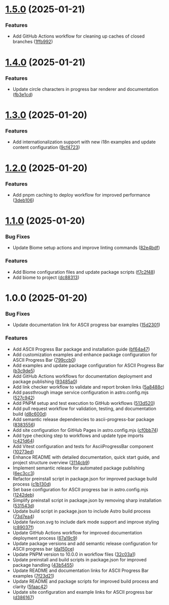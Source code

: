 # [1.5.0](https://github.com/yacosta738/ascii-progress-bar/compare/v1.4.0...v1.5.0) (2025-01-21)


### Features

* Add GitHub Actions workflow for cleaning up caches of closed branches ([1ffb992](https://github.com/yacosta738/ascii-progress-bar/commit/1ffb992deffb563891b35534da6b949f9e011cc6))

# [1.4.0](https://github.com/yacosta738/ascii-progress-bar/compare/v1.3.0...v1.4.0) (2025-01-21)


### Features

* Update circle characters in progress bar renderer and documentation ([fb3e1cd](https://github.com/yacosta738/ascii-progress-bar/commit/fb3e1cdd28e6f5b245c0ebbdaa483aa595f11d55))

# [1.3.0](https://github.com/yacosta738/ascii-progress-bar/compare/v1.2.0...v1.3.0) (2025-01-20)


### Features

* Add internationalization support with new i18n examples and update content configuration ([9cf4723](https://github.com/yacosta738/ascii-progress-bar/commit/9cf4723982828ede700d6226099dffcf1facdfc4))

# [1.2.0](https://github.com/yacosta738/ascii-progress-bar/compare/v1.1.0...v1.2.0) (2025-01-20)


### Features

* Add pnpm caching to deploy workflow for improved performance ([3deb106](https://github.com/yacosta738/ascii-progress-bar/commit/3deb106bb55eea809f3765e690eef1e4ef4812d6))

# [1.1.0](https://github.com/yacosta738/ascii-progress-bar/compare/v1.0.0...v1.1.0) (2025-01-20)


### Bug Fixes

* Update Biome setup actions and improve linting commands ([82e4bdf](https://github.com/yacosta738/ascii-progress-bar/commit/82e4bdf6eeef2989f6d5e042021cd4ec388a6f62))


### Features

* Add Biome configuration files and update package scripts ([f7c2f48](https://github.com/yacosta738/ascii-progress-bar/commit/f7c2f48afecf1e8e7eb5b37e7086d8e346e24e11))
* Add biome to project ([dc88313](https://github.com/yacosta738/ascii-progress-bar/commit/dc8831379ad4c1431bfde6978b7b9a2fdd324289))

# 1.0.0 (2025-01-20)


### Bug Fixes

* Update documentation link for ASCII progress bar examples ([15d2301](https://github.com/yacosta738/ascii-progress-bar/commit/15d230190c1e26269e9a5774e9c48a780e595270))


### Features

* Add ASCII Progress Bar package and installation guide ([bf64a47](https://github.com/yacosta738/ascii-progress-bar/commit/bf64a4786ae5c424580e3b54960d9f4e98aafa07))
* Add customization examples and enhance package configuration for ASCII Progress Bar ([799ccb0](https://github.com/yacosta738/ascii-progress-bar/commit/799ccb0bc7b37d7a40ff48f569759a07b670dca6))
* Add examples and update package configuration for ASCII Progress Bar ([b3c9de5](https://github.com/yacosta738/ascii-progress-bar/commit/b3c9de582baef65af715f67f5addb37f8d5c93a3))
* Add GitHub Actions workflows for documentation deployment and package publishing ([93485a0](https://github.com/yacosta738/ascii-progress-bar/commit/93485a0d04ead826b84f443a4b41d0cc89e9472d))
* Add link checker workflow to validate and report broken links ([5a8488c](https://github.com/yacosta738/ascii-progress-bar/commit/5a8488c1c5d664d53e9e0665bfe08ce244893761))
* Add passthrough image service configuration in astro.config.mjs ([527c942](https://github.com/yacosta738/ascii-progress-bar/commit/527c942280843eda5e502e72a63828b0e36e82bb))
* Add PNPM setup and test execution to GitHub workflows ([513d520](https://github.com/yacosta738/ascii-progress-bar/commit/513d5205380d9783128699426d0b053de2b5d6f5))
* Add pull request workflow for validation, testing, and documentation build ([d8c600d](https://github.com/yacosta738/ascii-progress-bar/commit/d8c600d5d550b812e05c9bd83e36f7497e90deff))
* Add semantic release dependencies to ascii-progress-bar package ([8383556](https://github.com/yacosta738/ascii-progress-bar/commit/8383556e5577ae22e932f531ed90605a4378c261))
* Add site configuration for GitHub Pages in astro.config.mjs ([cf0bb74](https://github.com/yacosta738/ascii-progress-bar/commit/cf0bb74b7f5327f7cd89118495ac23c4766fcb27))
* Add type checking step to workflows and update type imports ([c421d64](https://github.com/yacosta738/ascii-progress-bar/commit/c421d6473a59e191f8bbc24cf9c7f6dc7c478704))
* Add Vitest configuration and tests for AsciiProgressBar component ([10273ed](https://github.com/yacosta738/ascii-progress-bar/commit/10273edae86222c50b964fe7c9cad1ea53eced0e))
* Enhance README with detailed documentation, quick start guide, and project structure overview ([3114cb9](https://github.com/yacosta738/ascii-progress-bar/commit/3114cb92ff6b938f60a18f847b6f1e054beb8acb))
* Implement semantic release for automated package publishing ([6ec3cc3](https://github.com/yacosta738/ascii-progress-bar/commit/6ec3cc3a1e7febf77954136701bfbe1c6783aecd))
* Refactor preinstall script in package.json for improved package build process ([c1b130d](https://github.com/yacosta738/ascii-progress-bar/commit/c1b130d212a6274187011e07b04ad5811fe29341))
* Set base configuration for ASCII progress bar in astro.config.mjs ([1242deb](https://github.com/yacosta738/ascii-progress-bar/commit/1242deb615fed869885b07eb9f944ab45ccdf4aa))
* Simplify preinstall script in package.json by removing sharp installation ([531543d](https://github.com/yacosta738/ascii-progress-bar/commit/531543d4eb0ef7f9064efeeac6e4aacfe2bb3ce9))
* Update build script in package.json to include Astro build process ([73d7ea4](https://github.com/yacosta738/ascii-progress-bar/commit/73d7ea441922efbc5c1fc69a943c8a05a1d7cf66))
* Update favicon.svg to include dark mode support and improve styling ([c89037f](https://github.com/yacosta738/ascii-progress-bar/commit/c89037f37c96a848d7db528327d2a769be52f790))
* Update GitHub Actions workflow for improved documentation deployment process ([67a19c9](https://github.com/yacosta738/ascii-progress-bar/commit/67a19c9608d24498dd6ff7e329e8d509837ac5db))
* Update package versions and add semantic release configuration for ASCII progress bar ([da150ce](https://github.com/yacosta738/ascii-progress-bar/commit/da150ced4c44e1a92de047926059bcde6b7dc745))
* Update PNPM version to 10.0.0 in workflow files ([32c03a1](https://github.com/yacosta738/ascii-progress-bar/commit/32c03a13c0b3db251a9f21b7d9628a4597ada7d5))
* Update preinstall and build scripts in package.json for improved package handling ([43b5455](https://github.com/yacosta738/ascii-progress-bar/commit/43b54553e57eeff7b21366514f4d8b26ce95c2e8))
* Update README and documentation links for ASCII Progress Bar examples ([7f23d21](https://github.com/yacosta738/ascii-progress-bar/commit/7f23d2130f4d9b93ba0b42379481c9df76d8f145))
* Update README and package scripts for improved build process and clarity ([5faac42](https://github.com/yacosta738/ascii-progress-bar/commit/5faac42789cf5b0daf36bbfb61279218b21bb5d1))
* Update site configuration and example links for ASCII progress bar ([d386167](https://github.com/yacosta738/ascii-progress-bar/commit/d386167ddfa7d0a98f1f2a5fd872bff968f05a59))
